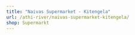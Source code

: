 ```yaml
---
title: "Naivas Supermarket - Kitengela"
url: /athi-river/naivas-supermarket-kitengela/
shop: Supermarkt
---
```

